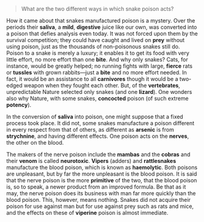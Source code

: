 > What are the two different ways in which snake poison acts?



How it came about that snakes manufactured poison is a mystery. Over the periods their **saliva**, a **mild**, **digestive** juice like our own, was converted into a poison that defies analysis even today. It was not forced upon them by the survival competition; they could have caught and lived on **prey** without using poison, just as the thousands of non-poisonous snakes still do. Poison to a snake is merely a luxury; it enables it to get its food with very little effort, no more effort than one **bite**. And why only snakes? Cats, for instance, would be greatly helped; no running fights with large, **fierce** rats or **tussles** with grown rabbits—just a **bite** and no more effort needed. In fact, it would be an assistance to all **carnivores** though it would be a two-edged weapon when they fought each other. But, of the **vertebrates**, unpredictable Nature selected only snakes (and one **lizard**). One wonders also why Nature, with some snakes, **concocted** poison (of such extreme **potency**).



In the conversion of **saliva** into poison, one might suppose that a fixed process took place. It did not, some snakes manufacture a poison different in every respect from that of others, as different as **arsenic** is from **strychnine**, and having different effects. One poison acts on the **nerves**, the other on the blood.



The makers of the nerve poison include the **mambas** and the **cobras** and their **venom** is called **neurotoxic**. **Vipers** (adders) and **rattlesnakes** manufacture the blood poison, which is known as **haemolytic**. Both poisons are unpleasant, but by far the more unpleasant is the blood poison. It is said that the nerve poison is the more **primitive** of the two, that the blood poison is, so to speak, a newer product from an improved formula. Be that as it may, the nerve poison does its business with man far more quickly than the blood poison. This, however, means nothing. Snakes did not acquire their poison for use against man but for use against prey such as rats and mice, and the effects on these of **viperine** poison is almost immediate.